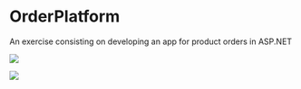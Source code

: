 # OrderPlatform
An exercise consisting on developing an app for product orders in ASP.NET

![](https://blog.advids.co/wp-content/uploads//2017/04/marketing-1.gif)

![](https://camo.githubusercontent.com/c3d53e1669aeed8c46038b59931d564fc436d5ff11b3e540595268c948fbf7e9/68747470733a2f2f6d656469612e74656e6f722e636f6d2f696d616765732f35316131386134396262616237383563663835653135633662306161646535642f74656e6f722e676966)
